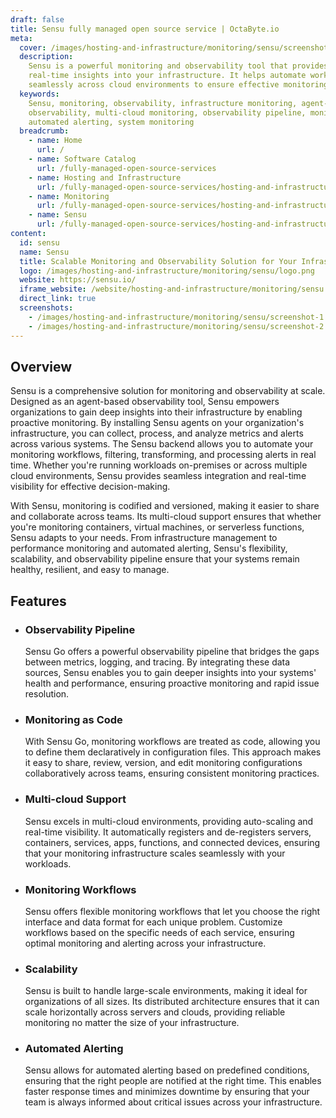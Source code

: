 ```yaml
---
draft: false
title: Sensu fully managed open source service | OctaByte.io
meta:
  cover: /images/hosting-and-infrastructure/monitoring/sensu/screenshot-1.jpg
  description:
    Sensu is a powerful monitoring and observability tool that provides
    real-time insights into your infrastructure. It helps automate workflows and integrates
    seamlessly across cloud environments to ensure effective monitoring at scale.
  keywords:
    Sensu, monitoring, observability, infrastructure monitoring, agent-based
    observability, multi-cloud monitoring, observability pipeline, monitoring as code,
    automated alerting, system monitoring
  breadcrumb:
    - name: Home
      url: /
    - name: Software Catalog
      url: /fully-managed-open-source-services
    - name: Hosting and Infrastructure
      url: /fully-managed-open-source-services/hosting-and-infrastructure
    - name: Monitoring
      url: /fully-managed-open-source-services/hosting-and-infrastructure/monitoring
    - name: Sensu
      url: /fully-managed-open-source-services/hosting-and-infrastructure/monitoring/sensu
content:
  id: sensu
  name: Sensu
  title: Scalable Monitoring and Observability Solution for Your Infrastructure
  logo: /images/hosting-and-infrastructure/monitoring/sensu/logo.png
  website: https://sensu.io/
  iframe_website: /website/hosting-and-infrastructure/monitoring/sensu
  direct_link: true
  screenshots:
    - /images/hosting-and-infrastructure/monitoring/sensu/screenshot-1.jpg
    - /images/hosting-and-infrastructure/monitoring/sensu/screenshot-2.jpg
---
```


## Overview

Sensu is a comprehensive solution for monitoring and observability at scale. Designed as an agent-based observability tool, Sensu empowers organizations to gain deep insights into their infrastructure by enabling proactive monitoring. By installing Sensu agents on your organization's infrastructure, you can collect, process, and analyze metrics and alerts across various systems. The Sensu backend allows you to automate your monitoring workflows, filtering, transforming, and processing alerts in real time. Whether you're running workloads on-premises or across multiple cloud environments, Sensu provides seamless integration and real-time visibility for effective decision-making.

With Sensu, monitoring is codified and versioned, making it easier to share and collaborate across teams. Its multi-cloud support ensures that whether you're monitoring containers, virtual machines, or serverless functions, Sensu adapts to your needs. From infrastructure management to performance monitoring and automated alerting, Sensu's flexibility, scalability, and observability pipeline ensure that your systems remain healthy, resilient, and easy to manage.

## Features

- ### Observability Pipeline

  Sensu Go offers a powerful observability pipeline that bridges the gaps between metrics, logging, and tracing. By integrating these data sources, Sensu enables you to gain deeper insights into your systems' health and performance, ensuring proactive monitoring and rapid issue resolution.

- ### Monitoring as Code

  With Sensu Go, monitoring workflows are treated as code, allowing you to define them declaratively in configuration files. This approach makes it easy to share, review, version, and edit monitoring configurations collaboratively across teams, ensuring consistent monitoring practices.

- ### Multi-cloud Support

  Sensu excels in multi-cloud environments, providing auto-scaling and real-time visibility. It automatically registers and de-registers servers, containers, services, apps, functions, and connected devices, ensuring that your monitoring infrastructure scales seamlessly with your workloads.

- ### Monitoring Workflows

  Sensu offers flexible monitoring workflows that let you choose the right interface and data format for each unique problem. Customize workflows based on the specific needs of each service, ensuring optimal monitoring and alerting across your infrastructure.

- ### Scalability

  Sensu is built to handle large-scale environments, making it ideal for organizations of all sizes. Its distributed architecture ensures that it can scale horizontally across servers and clouds, providing reliable monitoring no matter the size of your infrastructure.

- ### Automated Alerting

  Sensu allows for automated alerting based on predefined conditions, ensuring that the right people are notified at the right time. This enables faster response times and minimizes downtime by ensuring that your team is always informed about critical issues across your infrastructure.
